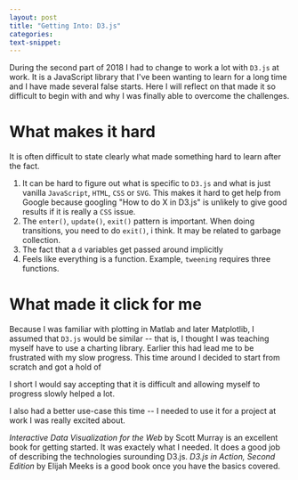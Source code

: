 ```yaml
---
layout: post
title: "Getting Into: D3.js"
categories:
text-snippet:
---
```


During the second part of 2018 I had to change to work a lot with `D3.js` at work. It is a JavaScript library that I've been wanting to learn for a long time and I have made several false starts. Here I will reflect on that made it so difficult to begin with and why I was finally able to overcome the challenges.

# What makes it hard
It is often difficult to state clearly what made something hard to learn after the fact.

1. It can be hard to figure out what is specific to `D3.js` and what is just vanilla `JavaScript`, `HTML`, `CSS` or `SVG`. This makes it hard to get help from Google because googling "How to do X in D3.js" is unlikely to give good results if it is really a `CSS` issue.
1. The `enter()`, `update()`, `exit()` pattern is important. When doing transitions, you need to do `exit()`, i think. It may be related to garbage collection.
1. The fact that a `d` variables get passed around implicitly
1. Feels like everything is a function. Example, `tweening` requires three functions.

# What made it click for me

Because I was familiar with plotting in Matlab and later Matplotlib, I assumed that `D3.js` would be similar -- that is, I thought I was teaching myself have to use a charting library. Earlier this had lead me to be frustrated with my slow progress. This time around I decided to start from scratch and got a hold of 

I short I would say accepting that it is difficult and allowing myself to progress slowly helped a lot. 

I also had a better use-case this time -- I needed to use it for a project at work I was really excited about.

_Interactive Data Visualization for the Web_ by Scott Murray is an excellent book for getting started. It was exactely what I needed. It does a good job of describing the technologies surounding D3.js. _D3.js in Action, Second Edition_ by Elijah Meeks is a good book once you have the basics covered.